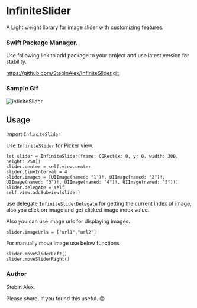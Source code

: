 # InfiniteSlider
 
A Light weight library for image slider with customizing features.  

### Swift Package Manager. 
Use following link to add package to your project and use latest version for stability.

https://github.com/StebinAlex/InfiniteSlider.git

### Sample Gif
![infiniteSlider](https://user-images.githubusercontent.com/72264665/110941438-63d4ff80-835e-11eb-8be9-035546d17623.gif)


## Usage 

Import `InfiniteSlider`

Use `InfiniteSlider` for Picker view.
```
let slider = InfiniteSlider(frame: CGRect(x: 0, y: 0, width: 300, height: 250))
slider.center = self.view.center 
slider.timeInterval = 4
slider.images = [UIImage(named: "1")!, UIImage(named: "2")!, UIImage(named: "3")!, UIImage(named: "4")!, UIImage(named: "5")!] 
slider.delegate = self
self.view.addSubview(slider)
```

use delegate `InfiniteSliderDelegate`
for getting the current index of image, also you click on image and get clicked image index value.

Also you can use image urls for displaying images. 

```
slider.imageUrls = ["url1","url2"]
```
For manually move image use below functions
```
slider.moveSliderLeft()
slider.moveSliderRight()
```

### Author

Stebin Alex. 

Please share, If you found this useful. 😊
